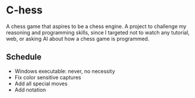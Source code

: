 # C-hess
A chess game that aspires to be a chess engine.
A project to challenge my reasoning and programming skills, since I targeted not to watch any tutorial, web, or asking AI about how a chess game is programmed.
## Schedule
- Windows executable: never, no necessity
- Fix color sensitive captures
- Add all special moves
- Add notation
